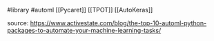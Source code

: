#library #automl 
[[Pycaret]]
[[TPOT]]
[[AutoKeras]]

source:
https://www.activestate.com/blog/the-top-10-automl-python-packages-to-automate-your-machine-learning-tasks/